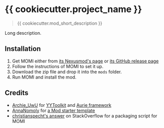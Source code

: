 # {{ cookiecutter.project_name }}

> {{ cookiecutter.mod_short_description }}

Long description.

## Installation

1. Get MOMI either from [its Nexusmod's page](https://www.nexusmods.com/fieldsofmistria/mods/78) or [its GitHub release page](https://github.com/Garethp/Mods-of-Mistria-Installer/releases)
2. Follow the instructions of MOMI to set it up.
3. Download the zip file and drop it into the `mods` folder.
4. Run MOMI and install the mod.

## Credits

- [Archie_UwU](https://github.com/Archie-osu) for [YYToolkit](https://github.com/AurieFramework/YYToolkit) and [Aurie framework](https://github.com/AurieFramework/Aurie)
- [AnnaNomoly](https://github.com/AnnaNomoly) for [a Mod starter template](https://github.com/AnnaNomoly/YYToolkit)
- [christianspecht's answer](https://stackoverflow.com/a/14792225/) on StackOverflow for a packaging script for MOMI
